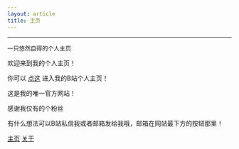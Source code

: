 ```yaml
---
layout: article
title: 主页
---
```


-----

<span style="font-size: small;">一只悠然自得的个人主页</span>

欢迎来到我的个人主页！

你可以 [点这](https://space.bilibili.com/3493140812008017) 进入我的B站个人主页！

这是我的唯一官方网站！

<p>感谢我仅有的<span id="get_fans"></span>个粉丝</p>

有什么想法可以B站私信我或者邮箱发给我哦，邮箱在网站最下方的按钮那里！

<script>

  fetch('https://space.bilibili.com/3493140812008017/')
  .then(response => response.text())
  .then(data => {
    const parser = new DOMParser();
    const htmlDoc = parser.parseFromString(data, 'text/html');
    const pContent = htmlDoc.querySelector('#n-fs .n-data-v.space-fans p').textContent;
    document.getElementById('get_fans').textContent = pContent;
  })
  .catch(error => console.log(error));

</script>

[主页](a-youranzide.github.io/) 
[关于](a-youranzide.github.io/qbout.html) 


